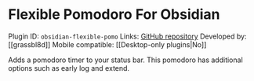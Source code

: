 # Flexible Pomodoro For Obsidian

Plugin ID: `obsidian-flexible-pomo`
Links: [GitHub repository](https://github.com/grassbl8d/flexible-pomo-obsidian)
Developed by: [[grassbl8d]]
Mobile compatible: [[Desktop-only plugins|No]]

Adds a pomodoro timer to your status bar. This pomodoro has additional options such as early log and extend.
